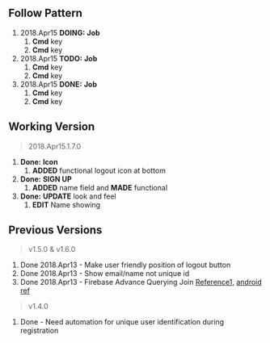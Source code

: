 Follow Pattern
--------------
1. 2018.Apr15 **DOING:** **Job**
   1. **Cmd** key
   2. **Cmd** key
2. 2018.Apr15 **TODO:** **Job**
   1. **Cmd** key
   2. **Cmd** key
3. 2018.Apr15 **DONE:** **Job**
   1. **Cmd** key
   2. **Cmd** key

Working Version
---------------
> 2018.Apr15.1.7.0
1. **Done:** **Icon**
   1. **ADDED** functional logout icon at bottom
1. **Done:** **SIGN UP**
   1. **ADDED** name field and **MADE** functional 
2. **Done:** **UPDATE** look and feel
   1. **EDIT** Name showing

Previous Versions
-----------------
> v1.5.0 & v1.6.0
1. Done 2018.Apr13 - Make user friendly position of logout button
2. Done 2018.Apr13 - Show email/name not unique id
3. Done 2018.Apr13 - Firebase Advance Querying Join [Reference1](https://dzone.com/articles/firebase-advance-querying-join-reference), [android ref](https://stackoverflow.com/questions/41135658/how-to-perform-join-query-in-firebase)

> v1.4.0 
1. Done - Need automation for unique user identification during registration